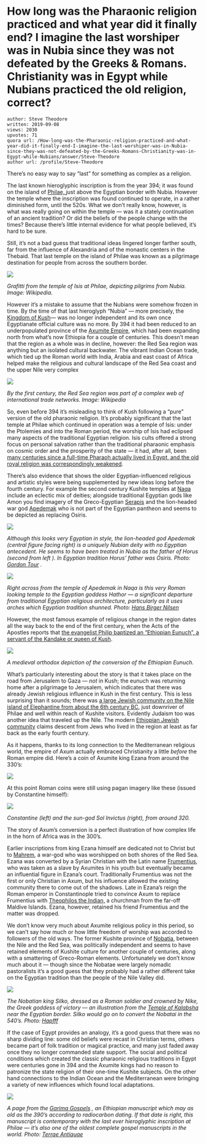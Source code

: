 # How long was the Pharaonic religion practiced and what year did it finally end? I imagine the last worshiper was in Nubia since they was not defeated by the Greeks & Romans. Christianity was in Egypt while Nubians practiced the old religion, correct?

	author: Steve Theodore
	written: 2019-09-08
	views: 2030
	upvotes: 71
	quora url: /How-long-was-the-Pharaonic-religion-practiced-and-what-year-did-it-finally-end-I-imagine-the-last-worshiper-was-in-Nubia-since-they-was-not-defeated-by-the-Greeks-Romans-Christianity-was-in-Egypt-while-Nubians/answer/Steve-Theodore
	author url: /profile/Steve-Theodore


There’s no easy way to say “last” for something as complex as a religion.

The last known hieroglyphic inscription is from the year 394; it was found on the island of [Philae, ](https://en.wikipedia.org/wiki/Philae)just above the Egyptian border with Nubia. However the temple where the inscription was found continued to operate, in a rather diminished form, until the 520s. What we don’t really know, however, is what was really going on within the temple — was it a stately continuation of an ancient tradition? Or did the beliefs of the people change with the times? Because there’s little internal evidence for what people believed, it’s hard to be sure.

Still, it’s not a bad guess that traditional ideas lingered longer farther south, far from the influence of Alexandria and of the monastic centers in the Thebaid. That last temple on the island of Philae was known as a pilgrimage destination for people from across the southern border.

![](https://qph.fs.quoracdn.net/main-qimg-03c6db60cda147f72662e5d092cad914)

_Grafitti from the temple of Isis at Philae, depicting pilgrims from Nubia. Image: Wikipedia._ 

However it’s a mistake to assume that the Nubians were somehow frozen in time. By the time of that last hieroglyph “Nubia” — more precisely, the [Kingdom of Kush](https://en.wikipedia.org/wiki/Kingdom_of_Kush)— was no longer independent and its own once Egyptianate official culture was no more. By 394 it had been reduced to an underpopulated province of the [Axumite Empire](https://en.wikipedia.org/wiki/Kingdom_of_Aksum), which had been expanding north from what’s now Ethiopia for a couple of centuries. This doesn’t mean that the region as a whole was in decline, however: the Red Sea region was anything but an isolated cultural backwater. The vibrant Indian Ocean trade, which tied up the Roman world with India, Arabia and east coast of Africa helped make the religious and cultural landscape of the Red Sea coast and the upper Nile very complex

![](https://qph.fs.quoracdn.net/main-qimg-e1d9be06aa17c932547c83df7f64ba48)

_By the first century, the Red Sea region was part of a complex web of international trade networks. Image: Wikipedia_ 

So, even before 394 it’s misleading to think of Kush following a “pure” version of the old pharaonic religion. It’s probably significant that the last temple at Philae which continued in operation was a temple of Isis: under the Ptolemies and into the Roman period, the worship of Isis had eclipsed many aspects of the traditional Egyptian religion. Isis cults offered a strong focus on personal salvation rather than the traditional pharaonic emphasis on cosmic order and the prosperity of the state — it had, after all, been [many centuries since a full-time Pharaoh actually lived in Egypt, and the old royal religion was correspondingly weakened](https://www.quora.com/After-the-death-of-Cleopatra-did-the-title-of-pharaoh-become-associated-with-Roman-emperors-How-did-the-Romans-reconcile-the-principate-emperors-with-the-position-of-a-foreign-king/answer/Steve-Theodore?ch=10&share=77aa535d&srid=zLvM).

There’s also evidence that shows the older Egyptian-influenced religious and artistic styles were being supplemented by new ideas long before the fourth century. For example the second century Kushite temples at [Naqa](https://en.wikipedia.org/wiki/Naqa) include an eclectic mix of deities; alongside traditional Egyptian gods like Amon you find imagery of the Greco-Egyptian [Serapis](https://en.wikipedia.org/wiki/Serapis) and the lion-headed war god [Apedemak](https://henadology.wordpress.com/theology/netjeru/apedemak/) who is not part of the Egyptian pantheon and seems to be depicted as replacing Osiris.

![](https://qph.fs.quoracdn.net/main-qimg-66a30f8c128599728932b3a09c8d6eb5)

_Although this looks very Egyptian in style, the lion-headed god Apedemak (central figure facing right) is a uniquely Nubian deity with no Egyptian antecedent. He seems to have been treated in Nubia as the father of Horus (second from left ). In Egyptian tradition Horus’ father was Osiris. Photo:_ _[Gordon Tour](https://www.flickr.com/photos/gordontour/2821601818/)_ _._ 

![](https://qph.fs.quoracdn.net/main-qimg-c575c937811a82923b26dd9850353453)

_Right across from the temple of Apedemak in Naqa is this very Roman looking temple to the Egyptian goddess Hathor — a significant departure from traditional Egyptian religious architecture, particularly as it uses arches which Egyptian tradition shunned. Photo:_ _[Hans Birger Nilsen](https://www.flickr.com/people/110608682@N04)_ 

However, the most famous example of religious change in the region dates all the way back to the end of the first century, when the Acts of the Apostles reports that [the evangelist Philip baptized an “Ethiopian Eunuch”, a servant of the Kandake or queen of Kush](https://en.wikipedia.org/wiki/Ethiopian_eunuch).

![](https://qph.fs.quoracdn.net/main-qimg-9889e9b73589cfdb70f56304a91e9677)

_A medieval orthodox depiction of the conversion of the Ethiopian Eunuch._ 

What’s particularly interesting about the story is that it takes place on the road from Jerusalem to Gaza — _not_  in Kush; the eunuch was returning home after a pilgrimage to Jerusalem, which indicates that there was already Jewish religious influence in Kush in the first century. This is less surprising than it sounds; there was [a large Jewish community on the Nile island of Elephantine from about the 6th century BC](https://en.m.wikipedia.org/wiki/Elephantine_papyri), just downriver of Philae and well within reach of Kushite visitors. Evidently Judaism too was another idea that traveled up the Nile. The modern [Ethiopian Jewish community](https://en.wikipedia.org/wiki/Beta_Israel) claims descent from Jews who lived in the region at least as far back as the early fourth century.

As it happens, thanks to its long connection to the Mediterranean religious world, the empire of Axum actually embraced Christianity a little _before_  the Roman empire did. Here’s a coin of Axumite king Ezana from around the 330’s:

![](https://qph.fs.quoracdn.net/main-qimg-1114e9dd898049abe31effe042f77978)

At this point Roman coins were still using pagan imagery like these (issued by Constantine himself):

![](https://qph.fs.quoracdn.net/main-qimg-3ca97b022071d93276e8423b4cfd74c2)

_Constantine (left) and the sun-god Sol Invictus (right), from around 320._ 

The story of Axum’s conversion is a perfect illustration of how complex life in the horn of Africa was in the 300’s.

Earlier inscriptions from king Ezana himself are dedicated not to Christ but to [Mahrem](https://en.wikipedia.org/wiki/Maher_(god)), a war-god who was worshipped on both shores of the Red Sea. Ezana was converted by a Syrian Christian with the Latin name [Frumentius](https://en.wikipedia.org/wiki/Frumentius), who was taken as a slave by Axumites in his youth but eventually became an influential figure in Ezana’s court. Traditionally Frumentius was not the first or only Christian in Axum, but his influence allowed the existing community there to come out of the shadows. Late in Ezana’s reign the Roman emperor in Constantinople tried to convince Axum to replace Frumentius with [Theophilos the Indian,](https://en.wikipedia.org/wiki/Theophilos_the_Indian) a churchman from the far-off Maldive Islands. Ezana, however, retained his friend Frumentius and the matter was dropped.

We don’t know very much about Axumite religious policy in this period, so we can’t say how much or how little freedom of worship was accorded to followers of the old ways. The former Kushite province of [Nobatia](https://en.wikipedia.org/wiki/Nobatia), between the Nile and the Red Sea, was politically independent and seems to have retained elements of Kushite culture for another couple of centuries, along with a smattering of Greco-Roman elements. Unfortunately we don’t know much about it — though since the Nobatae were largely nomadic pastoralists it’s a good guess that they probably had a rather different take on the Egyptian tradition than the people of the Nile Valley did.

![](https://qph.fs.quoracdn.net/main-qimg-1b726282c29b77b00a748a13b563401e)

_The Nobatian king Silko, dressed as a Roman soldier and crowned by Nike, the Greek goddess of victory — an illustration from the_ _[Temple of Kalabsha](https://en.wikipedia.org/wiki/Temple_of_Kalabsha)_ _near the Egyptian border. Silko would go on to convert the Nobatai in the 540’s. Photo:_ _[Hapfff](https://de.wikipedia.org/wiki/Benutzer:Hapfff)_ 

If the case of Egypt provides an analogy, it’s a good guess that there was no sharp dividing line: some old beliefs were recast in Christian terms, others became part of folk tradition or magical practice, and many just faded away once they no longer commanded state support. The social and political conditions which created the classic pharaonic religious traditions in Egypt were centuries gone in 394 and the Axumite kings had no reason to patronize the state religion of their one-time Kushite subjects. On the other hand connections to the Indian Ocean and the Mediterranean were bringing a variety of new influences which found local adaptations.

![](https://qph.fs.quoracdn.net/main-qimg-93039cb36af20dde045510d6eaf653e7)

_A page from the_ _[Garima Gospels](https://en.wikipedia.org/wiki/Garima_Gospels)_ _, an Ethiopian manuscript which may as old as the 390’s according to radiocarbon dating. If that date is right, this manuscript is contemporary with the last ever hieroglyphic inscription at Philae — it’s also one of the oldest complete gospel manuscripts in the world. Photo:_ _[Terrae Antiquae](https://terraeantiqvae.com/profiles/blogs/redescubren-restauran-y-datan)_ 

